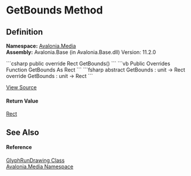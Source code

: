 # GetBounds Method




## Definition
**Namespace:** <a href="N_Avalonia_Media">Avalonia.Media</a>  
**Assembly:** Avalonia.Base (in Avalonia.Base.dll) Version: 11.2.0

<Tabs groupId="api-code-preview">
<TabItem value="csharp" label="C#">
```csharp
public override Rect GetBounds()
```
</TabItem>
<TabItem value="vb" label="VB">
```vb
Public Overrides Function GetBounds As Rect
```
</TabItem>
<TabItem value="fsharp" label="F#">
```fsharp
abstract GetBounds : unit -> Rect 
override GetBounds : unit -> Rect 
```
</TabItem>
</Tabs>



<a href="https://github.com/AvaloniaUI/Avalonia/tree/master/src/Avalonia.Base/Media/GlyphRunDrawing.cs#L34" title="View the source code">View Source</a>



#### Return Value
<a href="T_Avalonia_Rect">Rect</a>

## See Also


#### Reference
<a href="T_Avalonia_Media_GlyphRunDrawing">GlyphRunDrawing Class</a>  
<a href="N_Avalonia_Media">Avalonia.Media Namespace</a>  
